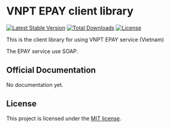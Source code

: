 # VNPT EPAY client library

[![Latest Stable Version](https://poser.pugx.org/lntn/vnpt_epay_client/v/stable)](https://packagist.org/packages/lntn/vnpt_epay_client)
[![Total Downloads](https://poser.pugx.org/lntn/vnpt_epay_client/downloads)](https://packagist.org/packages/lntn/vnpt_epay_client)
[![License](https://poser.pugx.org/lntn/vnpt_epay_client/license)](https://packagist.org/packages/lntn/vnpt_epay_client)


This is the client library for using VNPT EPAY service (Vietnam)

The EPAY service use SOAP.

## Official Documentation

No documentation yet.

## License

This project is licensed under the [MIT license](https://opensource.org/licenses/MIT).

